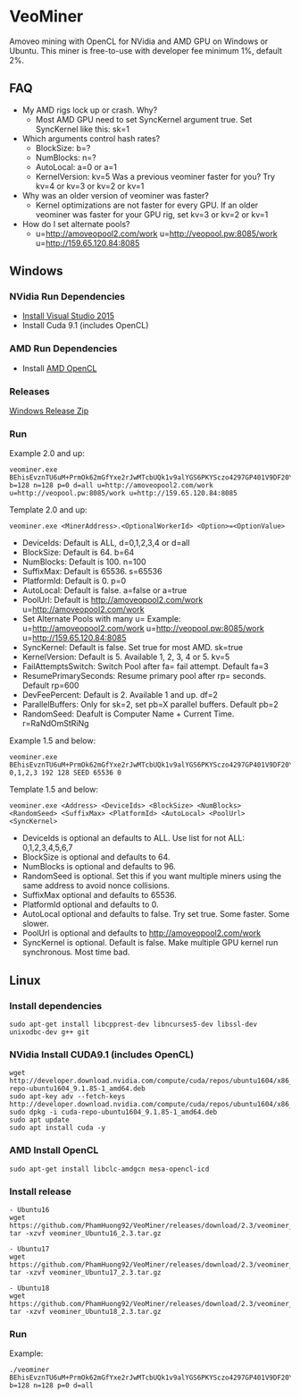 # VeoMiner
Amoveo mining with OpenCL for NVidia and AMD GPU on Windows or Ubuntu. This miner is free-to-use with developer fee minimum 1%, default 2%.

## FAQ
* My AMD rigs lock up or crash. Why?
  - Most AMD GPU need to set SyncKernel argument true. Set SyncKernel like this: sk=1
* Which arguments control hash rates?
  - BlockSize: b=?
  - NumBlocks: n=?
  - AutoLocal: a=0 or a=1
  - KernelVersion: kv=5 Was a previous veominer faster for you? Try kv=4 or kv=3 or kv=2 or kv=1
* Why was an older version of veominer was faster?
  - Kernel optimizations are not faster for every GPU. If an older veominer was faster for your GPU rig, set kv=3 or kv=2 or kv=1
* How do I set alternate pools?
  - u=http://amoveopool2.com/work u=http://veopool.pw:8085/work u=http://159.65.120.84:8085

## Windows

### NVidia Run Dependencies
* [Install Visual Studio 2015](https://www.visualstudio.com/vs/older-downloads/)
* Install Cuda 9.1 (includes OpenCL)

### AMD Run Dependencies
* Install [AMD OpenCL](https://support.amd.com/en-us/kb-articles/Pages/OpenCL2-Driver.aspx)

### Releases

   [Windows Release Zip](https://github.com/PhamHuong92/VeoMiner/releases)


### Run

Example 2.0 and up:
```
veominer.exe BEhisEvznTU6uM+PrmOk62mGfYxe2rJwMTcbUQk1v9alYGS6PKYSczo4297GP401V9DF20YRzaGUYguK3lapWE4= b=128 n=128 p=0 d=all u=http://amoveopool2.com/work u=http://veopool.pw:8085/work u=http://159.65.120.84:8085
```

Template 2.0 and up:
```
veominer.exe <MinerAddress>.<OptionalWorkerId> <Option>=<OptionValue>
```
* DeviceIds: Default is ALL, d=0,1,2,3,4 or d=all
* BlockSize: Default is 64. b=64
* NumBlocks: Default is 100. n=100
* SuffixMax: Default is 65536. s=65536
* PlatformId: Default is 0. p=0
* AutoLocal: Default is false. a=false or a=true
* PoolUrl: Default is http://amoveopool2.com/work   u=http://amoveopool2.com/work
* Set Alternate Pools with many u= Example: u=http://amoveopool2.com/work u=http://veopool.pw:8085/work u=http://159.65.120.84:8085
* SyncKernel: Default is false. Set true for most AMD. sk=true
* KernelVersion: Default is 5. Available 1, 2, 3, 4 or 5. kv=5
* FailAttemptsSwitch: Switch Pool after fa= fail attempt. Default fa=3
* ResumePrimarySeconds: Resume primary pool after rp= seconds. Default rp=600
* DevFeePercent: Default is 2. Available 1 and up. df=2
* ParallelBuffers: Only for sk=2, set pb=X parallel buffers. Default pb=2
* RandomSeed: Deafult is Computer Name + Current Time. r=RaNdOmStRiNg

Example 1.5 and below:
```
veominer.exe BEhisEvznTU6uM+PrmOk62mGfYxe2rJwMTcbUQk1v9alYGS6PKYSczo4297GP401V9DF20YRzaGUYguK3lapWE4= 0,1,2,3 192 128 SEED 65536 0
```

Template 1.5 and below:
```
veominer.exe <Address> <DeviceIds> <BlockSize> <NumBlocks> <RandomSeed> <SuffixMax> <PlatformId> <AutoLocal> <PoolUrl> <SyncKernel>
```
* DeviceIds is optional an defaults to ALL. Use list for not ALL: 0,1,2,3,4,5,6,7
* BlockSize is optional and defaults to 64.
* NumBlocks is optional and defaults to 96.
* RandomSeed is optional. Set this if you want multiple miners using the same address to avoid nonce collisions.
* SuffixMax optional and defaults to 65536.
* PlatformId optional and defaults to 0.
* AutoLocal optional and defaults to false. Try set true. Some faster. Some slower.
* PoolUrl is optional and defaults to http://amoveopool2.com/work
* SyncKernel is optional. Default is false. Make multiple GPU kernel run synchronous. Most time bad.

## Linux

### Install dependencies

```
sudo apt-get install libcpprest-dev libncurses5-dev libssl-dev unixodbc-dev g++ git
```

### NVidia Install CUDA9.1 (includes OpenCL)

```
wget http://developer.download.nvidia.com/compute/cuda/repos/ubuntu1604/x86_64/cuda-repo-ubuntu1604_9.1.85-1_amd64.deb
sudo apt-key adv --fetch-keys http://developer.download.nvidia.com/compute/cuda/repos/ubuntu1604/x86_64/7fa2af80.pub
sudo dpkg -i cuda-repo-ubuntu1604_9.1.85-1_amd64.deb
sudo apt update
sudo apt install cuda -y
```

### AMD Install OpenCL
```
sudo apt-get install libclc-amdgcn mesa-opencl-icd
```

### Install release

```
- Ubuntu16
wget https://github.com/PhamHuong92/VeoMiner/releases/download/2.3/veominer_Ubuntu16_2.3.tar.gz
tar -xzvf veominer_Ubuntu16_2.3.tar.gz

- Ubuntu17
wget https://github.com/PhamHuong92/VeoMiner/releases/download/2.3/veominer_Ubuntu17_2.3.tar.gz
tar -xzvf veominer_Ubuntu17_2.3.tar.gz

- Ubuntu18
wget https://github.com/PhamHuong92/VeoMiner/releases/download/2.3/veominer_Ubuntu18_2.3.tar.gz
tar -xzvf veominer_Ubuntu18_2.3.tar.gz
```

### Run

Example:
```
./veominer BEhisEvznTU6uM+PrmOk62mGfYxe2rJwMTcbUQk1v9alYGS6PKYSczo4297GP401V9DF20YRzaGUYguK3lapWE4= b=128 n=128 p=0 d=all
```
